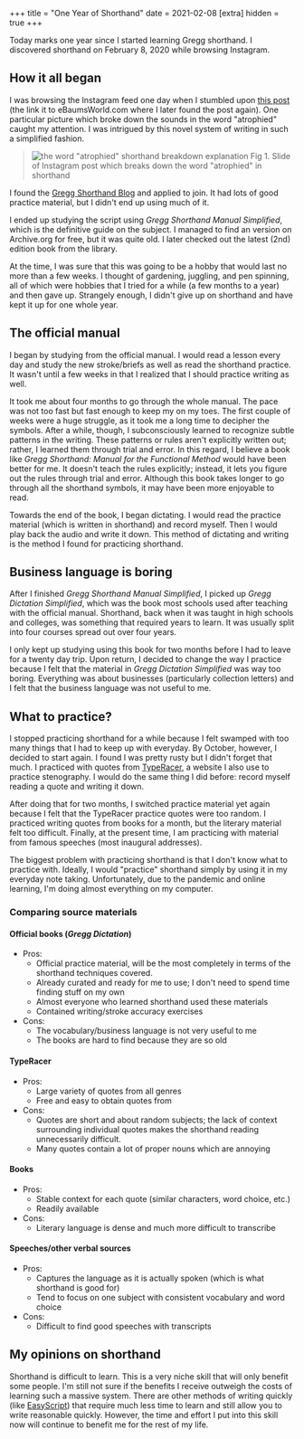 +++
title = "One Year of Shorthand"
date = 2021-02-08
[extra]
hidden = true
+++

Today marks one year since I started learning Gregg shorthand. I discovered
shorthand on February 8, 2020 while browsing Instagram.

## How it all began

I was browsing the Instagram feed one day when I stumbled upon [this post][1]
(the link it to eBaumsWorld.com where I later found the post again). One
particular picture which broke down the sounds in the word "atrophied" caught my
attention. I was intrigued by this novel system of writing in such a simplified
fashion.

> ![the word "atrophied" shorthand breakdown explanation][2]
> Fig 1. Slide of Instagram post which breaks down the word "atrophied" in
> shorthand

I found the [Gregg Shorthand Blog][3] and applied to join. It had lots of good
practice material, but I didn't end up using much of it.

I ended up studying the script using *Gregg Shorthand Manual Simplified*, which
is the definitive guide on the subject. I managed to find an version on
Archive.org for free, but it was quite old. I later checked out the latest (2nd)
edition book from the library.

At the time, I was sure that this was going to be a hobby that would last no
more than a few weeks. I thought of gardening, juggling, and pen spinning, all
of which were hobbies that I tried for a while (a few months to a year) and then
gave up. Strangely enough, I didn't give up on shorthand and have kept it up for
one whole year.

## The official manual

I began by studying from the official manual. I would read a lesson every day
and study the new stroke/briefs as well as read the shorthand practice. It
wasn't until a few weeks in that I realized that I should practice writing as
well.

It took me about four months to go through the whole manual. The pace was not too
fast but fast enough to keep my on my toes. The first couple of weeks were a
huge struggle, as it took me a long time to decipher the symbols. After a while,
though, I subconsciously learned to recognize subtle patterns in the writing.
These patterns or rules aren't explicitly written out; rather, I learned them
through trial and error. In this regard, I believe a book like *Gregg Shorthand:
Manual for the Functional Method* would have been better for me. It doesn't
teach the rules explicitly; instead, it lets you figure out the rules through
trial and error. Although this book takes longer to go through all the shorthand
symbols, it may have been more enjoyable to read.

Towards the end of the book, I began dictating. I would read the practice
material (which is written in shorthand) and record myself. Then I would play
back the audio and write it down. This method of dictating and writing is the
method I found for practicing shorthand.

## Business language is boring

After I finished *Gregg Shorthand Manual Simplified*, I picked up *Gregg
Dictation Simplified*, which was the book most schools used after teaching with
the official manual. Shorthand, back when it was taught in high schools and
colleges, was something that required years to learn. It was usually split into
four courses spread out over four years.

I only kept up studying using this book for two months before I had to leave for
a twenty day trip. Upon return, I decided to change the way I practice because I
felt that the material in *Gregg Dictation Simplified* was way too boring.
Everything was about businesses (particularly collection letters) and I felt
that the business language was not useful to me.

## What to practice?

I stopped practicing shorthand for a while because I felt swamped with too many
things that I had to keep up with everyday. By October, however, I decided to
start again. I found I was pretty rusty but I didn't forget that much. I
practiced with quotes from [TypeRacer][4], a website I also use to practice
stenography. I would do the same thing I did before: record myself reading a
quote and writing it down.

After doing that for two months, I switched practice material yet again because
I felt that the TypeRacer practice quotes were too random. I practiced writing
quotes from books for a month, but the literary material felt too difficult.
Finally, at the present time, I am practicing with material from famous speeches
(most inaugural addresses).

The biggest problem with practicing shorthand is that I don't know what to
practice with. Ideally, I would "practice" shorthand simply by using it in my
everyday note taking. Unfortunately, due to the pandemic and online learning,
I'm doing almost everything on my computer.


### Comparing source materials

#### Official books (*Gregg Dictation*)
- Pros:
  - Official practice material, will be the most completely in terms of the
    shorthand techniques covered.
  - Already curated and ready for me to use; I don't need to spend time
    finding stuff on my own
  - Almost everyone who learned shorthand used these materials
  - Contained writing/stroke accuracy exercises
- Cons:
  - The vocabulary/business language is not very useful to me
  - The books are hard to find because they are so old

#### TypeRacer
- Pros:
  - Large variety of quotes from all genres
  - Free and easy to obtain quotes from
- Cons:
  - Quotes are short and about random subjects; the lack of context
    surrounding individual quotes makes the shorthand reading unnecessarily
    difficult.
  - Many quotes contain a lot of proper nouns which are annoying

#### Books
- Pros:
  - Stable context for each quote (similar characters, word choice, etc.)
  - Readily available
- Cons:
  - Literary language is dense and much more difficult to transcribe

#### Speeches/other verbal sources
- Pros:
  - Captures the language as it is actually spoken (which is what shorthand is
    good for)
  - Tend to focus on one subject with consistent vocabulary and word choice
- Cons:
  - Difficult to find good speeches with transcripts

## My opinions on shorthand

Shorthand is difficult to learn. This is a very niche skill that will only
benefit some people. I'm still not sure if the benefits I receive outweigh the
costs of learning such a massive system. There are other methods of writing
quickly (like [EasyScript][5]) that require much less time to learn and still
allow you to write reasonable quickly. However, the time and effort I put into
this skill now will continue to benefit me for the rest of my life.

[1]: https://www.ebaumsworld.com/pictures/guy-sends-his-brother-a-doctors-scribble-as-a-joke-and-is-surprised-that-it-actually-means-something/86191899/?view=list
[2]: https://cdn.ebaumsworld.com/mediaFiles/picture/718392/86191903.jpg
[3]: https://gregg-shorthand.com
[4]: https://play.typeracer.com
[5]: http://easyscript.com/learnshorthand.asp
